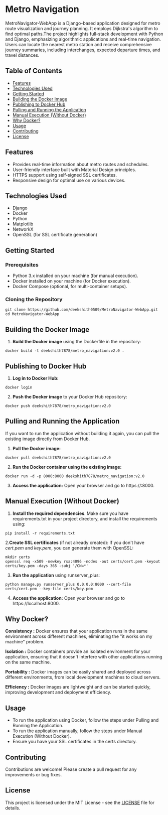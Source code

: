 # Metro Navigation

MetroNavigator-WebApp is a Django-based application designed for metro route visualization and journey planning. It employs Dijkstra's algorithm to find optimal paths.The project highlights full-stack development with Python and Django, emphasizing algorithmic applications and real-time navigation. Users can locate the nearest metro station and receive comprehensive journey summaries, including interchanges, expected departure times, and travel distances.

## Table of Contents
- [Features](#features)
- [Technologies Used](#technologies-used)
- [Getting Started](#getting-started)
- [Building the Docker Image](#building-the-docker-image)
- [Publishing to Docker Hub](#publishing-to-docker-hub)
- [Pulling and Running the Application](#pulling-and-running-the-application)
- [Manual Execution (Without Docker)](#manual-execution-without-docker)
- [Why Docker?](#why-docker)
- [Usage](#usage)
- [Contributing](#contributing)
- [License](#license)

## Features
- Provides real-time information about metro routes and schedules.
- User-friendly interface built with Material Design principles.
- HTTPS support using self-signed SSL certificates.
- Responsive design for optimal use on various devices.

## Technologies Used

- Django
- Docker
- Python
- Matplotlib
- NetworkX
- OpenSSL (for SSL certificate generation)

## Getting Started

### Prerequisites

- Python 3.x installed on your machine (for manual execution).
- Docker installed on your machine (for Docker execution).
- Docker Compose (optional, for multi-container setups).

### Cloning the Repository
```
git clone https://github.com/deekshith0509/MetroNavigator-WebApp.git
cd MetroNavigator-WebApp
```

## Building the Docker Image
1. **Build the Docker image** using the Dockerfile in the repository:
```
docker build -t deekshith7878/metro_navigation:v2.0 .
```

## Publishing to Docker Hub
1. **Log in to Docker Hub:**
```
docker login
```

2. **Push the Docker image** to your Docker Hub repository:
```
docker push deekshith7878/metro_navigation:v2.0
```

## Pulling and Running the Application

If you want to run the application without building it again, you can pull the existing image directly from Docker Hub.

1. **Pull the Docker image:**
```
docker pull deekshith7878/metro_navigation:v2.0
```

2. **Run the Docker container using the existing image:**
```
docker run -d -p 8000:8000 deekshith7878/metro_navigation:v2.0
```

3. **Access the application:** Open your browser and go to https://<your-server-ip>:8000.


## Manual Execution (Without Docker)

1. **Install the required dependencies**. Make sure you have requirements.txt in your project directory, and install the requirements using:
```
pip install -r requirements.txt
```

 2.**Create SSL certificates** (if not already created): 
If you don't have *cert.pem* and *key.pem*, you can generate them with OpenSSL:
```
mkdir certs
openssl req -x509 -newkey rsa:4096 -nodes -out certs/cert.pem -keyout certs/key.pem -days 365 -subj '/CN=*'
```

3. **Run the application** using runserver_plus:
```
python manage.py runserver_plus 0.0.0.0:8000 --cert-file certs/cert.pem --key-file certs/key.pem
```

4. **Access the application:** Open your browser and go to https://localhost:8000.




## Why Docker?

**Consistency :** Docker ensures that your application runs in the same environment across different machines, eliminating the "it works on my machine" problem.

**Isolation :** Docker containers provide an isolated environment for your application, ensuring that it doesn't interfere with other applications running on the same machine.

**Portability :** Docker images can be easily shared and deployed across different environments, from local development machines to cloud servers.

**Efficiency :** Docker images are lightweight and can be started quickly, improving development and deployment efficiency.
## Usage
 - To run the application using Docker, follow the steps under Pulling and Running the Application.
 - To run the application manually, follow the steps under Manual Execution (Without Docker).
 - Ensure you have your SSL certificates in the certs directory.

## Contributing

Contributions are welcome! Please create a pull request for any improvements or bug fixes.
## License

This project is licensed under the MIT License - see the [LICENSE](LICENSE) file for details.
